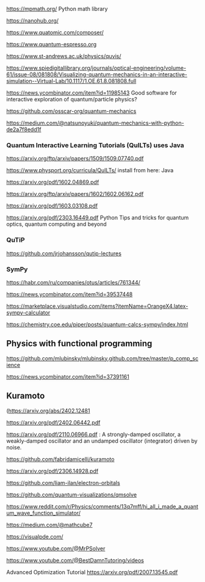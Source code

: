https://mpmath.org/ Python math library

https://nanohub.org/

https://www.quatomic.com/composer/

https://www.quantum-espresso.org

https://www.st-andrews.ac.uk/physics/quvis/

https://www.spiedigitallibrary.org/journals/optical-engineering/volume-61/issue-08/081808/Visualizing-quantum-mechanics-in-an-interactive-simulation--Virtual-Lab/10.1117/1.OE.61.8.081808.full

https://news.ycombinator.com/item?id=11985143
Good software for interactive exploration of quantum/particle physics?

https://github.com/osscar-org/quantum-mechanics

https://medium.com/@natsunoyuki/quantum-mechanics-with-python-de2a7f8edd1f

### Quantum Interactive Learning Tutorials (QuILTs) uses Java

https://arxiv.org/ftp/arxiv/papers/1509/1509.07740.pdf

https://www.physport.org/curricula/QuILTs/ install from here: Java

https://arxiv.org/pdf/1602.04869.pdf

https://arxiv.org/ftp/arxiv/papers/1602/1602.06162.pdf

https://arxiv.org/pdf/1603.03108.pdf


https://arxiv.org/pdf/2303.16449.pdf Python Tips and tricks for quantum optics, quantum computing and beyond

### QuTiP
https://github.com/jrjohansson/qutip-lectures

### SymPy
https://habr.com/ru/companies/otus/articles/761344/

https://news.ycombinator.com/item?id=39537448

https://marketplace.visualstudio.com/items?itemName=OrangeX4.latex-sympy-calculator

https://chemistry.coe.edu/piper/posts/quantum-calcs-sympy/index.html

## Physics with functional programming

https://github.com/mlubinsky/mlubinsky.github.com/tree/master/p_comp_science

https://news.ycombinator.com/item?id=37391161

## Kuramoto

 (https://arxiv.org/abs/2402.12481

https://arxiv.org/pdf/2402.06442.pdf

https://arxiv.org/pdf/2110.06966.pdf : A strongly-damped
oscillator, a weakly-damped oscillator and an undamped oscillator (integrator) driven by noise.

 https://github.com/fabridamicelli/kuramoto

 https://arxiv.org/pdf/2306.14928.pdf


https://github.com/liam-ilan/electron-orbitals

https://github.com/quantum-visualizations/qmsolve

https://www.reddit.com/r/Physics/comments/13q7mff/hi_all_i_made_a_quantum_wave_function_simulator/

https://medium.com/@mathcube7

https://visualpde.com/

https://www.youtube.com/@MrPSolver

https://www.youtube.com/@BestDamnTutoring/videos


Advanced Optimization Tutorial
https://arxiv.org/pdf/2007.13545.pdf
